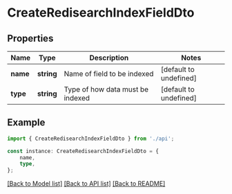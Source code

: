 # CreateRedisearchIndexFieldDto


## Properties

Name | Type | Description | Notes
------------ | ------------- | ------------- | -------------
**name** | **string** | Name of field to be indexed | [default to undefined]
**type** | **string** | Type of how data must be indexed | [default to undefined]

## Example

```typescript
import { CreateRedisearchIndexFieldDto } from './api';

const instance: CreateRedisearchIndexFieldDto = {
    name,
    type,
};
```

[[Back to Model list]](../README.md#documentation-for-models) [[Back to API list]](../README.md#documentation-for-api-endpoints) [[Back to README]](../README.md)
